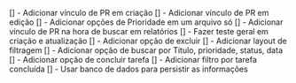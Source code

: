 [] - Adicionar vínculo de PR em criação
[] - Adicionar vínculo de PR em edição
[] - Adicionar opções de Prioridade em um arquivo só
[] - Adicionar vínculo de PR na hora de buscar em relatórios
[] - Fazer teste geral em criação e atualização
[] - Adicionar opção de excluir
[] - Adicionar layout de filtragem
[] - Adicionar opção de buscar por Titulo, prioridade, status, data
[] - Adicionar opção de concluir tarefa
[] - Adicionar filtro por tarefa concluída
[] - Usar banco de dados para persistir as informações